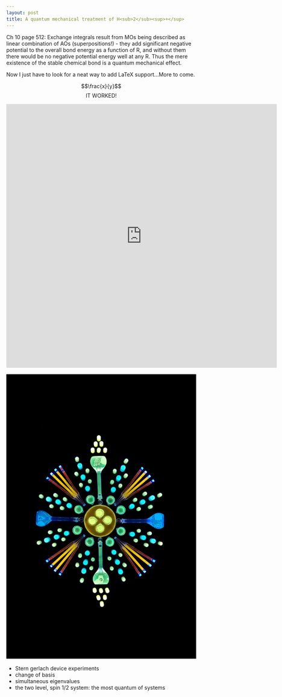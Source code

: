 ```yaml
---
layout: post
title: A quantum mechanical treatment of H<sub>2</sub><sup>+</sup>
---
```


Ch 10 page 512: Exchange integrals result from MOs being described as linear combination of AOs (superpositions!) - they add significant negative potential to the overall bond energy as a function of R, and without them there would be no negative potential energy well at any R. Thus the mere existence of the stable chemical bond is a quantum mechanical effect. 

Now I just have to look for a neat way to add LaTeX support...More to come. 

$$\frac{x}{y}$$
$$\text{IT WORKED!}$$
<iframe src="http://docs.google.com/gview?url=http://www.if.ufrj.br/~carlos/fismod/seminarios/SternGerlach/SternGerlach_programas/SpinBook02.pdf&embedded=true" style="width:718px; height:700px;" frameborder="0"></iframe>


![Quantum Dots, porphyrin](https://raw.githubusercontent.com/anharmonicOvertones/anharmonicOvertones.github.io/master/images/QuantumDots.png)

* Stern gerlach device experiments
* change of basis
* simultaneous eigenvalues
* the two level, spin 1/2 system: the most quantum of systems


